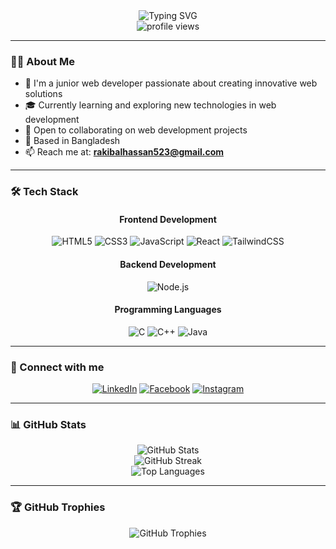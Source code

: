 <div align="center">
  <img src="https://readme-typing-svg.herokuapp.com?font=Fira+Code&weight=600&size=28&pause=1000&color=0E75B6&center=true&vCenter=true&random=false&width=600&lines=Hi+%F0%9F%91%8B+I'm+Rakibul+Hassan;A+Passionate+Web+Developer;Welcome+to+My+GitHub+Profile!" alt="Typing SVG" />
</div>

<div align="center">
  <img src="https://komarev.com/ghpvc/?username=rakibulhassan07&label=Profile%20views&color=0e75b6&style=for-the-badge" alt="profile views" />
</div>

---

### 👨‍💻 About Me

- 🌱 I'm a junior web developer passionate about creating innovative web solutions
- 🎓 Currently learning and exploring new technologies in web development
- 💼 Open to collaborating on web development projects
- 📍 Based in Bangladesh
- 📫 Reach me at: **rakibalhassan523@gmail.com**

---

### 🛠️ Tech Stack

<div align="center">

#### Frontend Development
![HTML5](https://img.shields.io/badge/HTML5-E34F26?style=for-the-badge&logo=html5&logoColor=white)
![CSS3](https://img.shields.io/badge/CSS3-1572B6?style=for-the-badge&logo=css3&logoColor=white)
![JavaScript](https://img.shields.io/badge/JavaScript-F7DF1E?style=for-the-badge&logo=javascript&logoColor=black)
![React](https://img.shields.io/badge/React-20232A?style=for-the-badge&logo=react&logoColor=61DAFB)
![TailwindCSS](https://img.shields.io/badge/Tailwind_CSS-38B2AC?style=for-the-badge&logo=tailwind-css&logoColor=white)

#### Backend Development
![Node.js](https://img.shields.io/badge/Node.js-43853D?style=for-the-badge&logo=node.js&logoColor=white)

#### Programming Languages
![C](https://img.shields.io/badge/C-00599C?style=for-the-badge&logo=c&logoColor=white)
![C++](https://img.shields.io/badge/C++-00599C?style=for-the-badge&logo=c%2B%2B&logoColor=white)
![Java](https://img.shields.io/badge/Java-ED8B00?style=for-the-badge&logo=openjdk&logoColor=white)

</div>

---

### 🤝 Connect with me

<div align="center">
  
[![LinkedIn](https://img.shields.io/badge/LinkedIn-0077B5?style=for-the-badge&logo=linkedin&logoColor=white)](https://linkedin.com/in/rakibul-hassan)
[![Facebook](https://img.shields.io/badge/Facebook-1877F2?style=for-the-badge&logo=facebook&logoColor=white)](https://fb.com/rakibul-hassan)
[![Instagram](https://img.shields.io/badge/Instagram-E4405F?style=for-the-badge&logo=instagram&logoColor=white)](https://instagram.com/rakibul_hassan_07)

</div>

---

### 📊 GitHub Stats

<div align="center">
  <img src="https://github-readme-stats.vercel.app/api?username=rakibulhassan07&show_icons=true&theme=tokyonight&hide_border=true&include_all_commits=true&count_private=true" alt="GitHub Stats" />
</div>

<div align="center">
  <img src="https://github-readme-streak-stats.herokuapp.com/?user=rakibulhassan07&theme=tokyonight&hide_border=true" alt="GitHub Streak" />
</div>

<div align="center">
  <img src="https://github-readme-stats.vercel.app/api/top-langs/?username=rakibulhassan07&theme=tokyonight&hide_border=true&layout=compact" alt="Top Languages" />
</div>

---

### 🏆 GitHub Trophies
<div align="center">
  <img src="https://github-profile-trophy.vercel.app/?username=rakibulhassan07&theme=tokyonight&no-frame=true&no-bg=false&margin-w=4" alt="GitHub Trophies"/>
</div>
